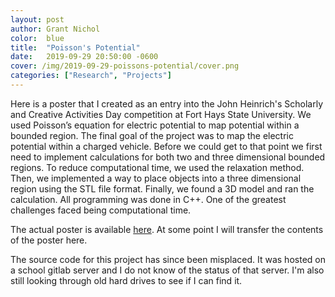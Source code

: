 ```yaml
---
layout: post
author: Grant Nichol
color:  blue 
title:  "Poisson's Potential"
date:   2019-09-29 20:50:00 -0600
cover: /img/2019-09-29-poissons-potential/cover.png
categories: ["Research", "Projects"]
---
```


Here is a poster that I created as an entry into the John Heinrich's Scholarly and Creative Activities Day competition at Fort
Hays State University. We used Poisson’s equation for electric potential to map potential within a bounded region. The final
goal of the project was to map the electric potential within a charged vehicle. Before we could get to that point we first
need to implement calculations for both two and three dimensional bounded regions. To reduce computational time, we used the
relaxation method. Then, we implemented a way to place objects into a three dimensional region using the STL file format.
Finally, we found a 3D model and ran the calculation. All programming was done in C++. One of the greatest challenges 
faced being computational time.

The actual poster is available [here](https://drive.google.com/file/d/10QqlWEdmsO1mPRL_njAH04C9y4jGwwpD/view?usp=sharing). At some point I will transfer the contents of the poster here.

The source code for this project has since been misplaced. It was hosted on a school gitlab server and I do not know of the status of that server. I'm also still looking through old hard drives to see if I can find it.

